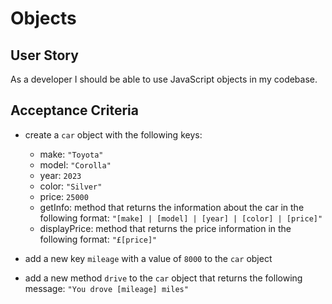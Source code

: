 # Objects

## User Story

As a developer I should be able to use JavaScript objects in my codebase.

## Acceptance Criteria

- create a `car` object with the following keys:

  - make: `"Toyota"`
  - model: `"Corolla"`
  - year: `2023`
  - color: `"Silver"`
  - price: `25000`
  - getInfo: method that returns the information about the car in the following format: `"[make] | [model] | [year] | [color] | [price]"`
  - displayPrice: method that returns the price information in the following format: `"£[price]"`

- add a new key `mileage` with a value of `8000` to the `car` object
- add a new method `drive` to the `car` object that returns the following message: `"You drove [mileage] miles"`
